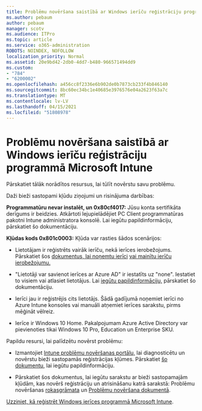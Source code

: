 ```yaml
---
title: Problēmu novēršana saistībā ar Windows ierīču reģistrāciju programmā Microsoft Intune
ms.author: pebaum
author: pebaum
manager: scotv
ms.audience: ITPro
ms.topic: article
ms.service: o365-administration
ROBOTS: NOINDEX, NOFOLLOW
localization_priority: Normal
ms.assetid: 20e9bd42-2db0-4dd7-b480-966571494dd9
ms.custom:
- "784"
- "6200002"
ms.openlocfilehash: a456cc8f2336e6b902de0b7873cb233f4b846140
ms.sourcegitcommit: 8bc60ec34bc1e40685e3976576e04a2623f63a7c
ms.translationtype: MT
ms.contentlocale: lv-LV
ms.lasthandoff: 04/15/2021
ms.locfileid: "51808978"
---
```

# <a name="troubleshoot-issues-with-enrolling-windows-devices-in-microsoft-intune"></a>Problēmu novēršana saistībā ar Windows ierīču reģistrāciju programmā Microsoft Intune

Pārskatiet tālāk norādītos resursus, lai tūlīt novērstu savu problēmu.
  
Daži bieži sastopami kļūdu ziņojumi un risinājuma darbības:
  
 **Programmatūru nevar instalēt, un 0x80cf4017:** Jūsu konta sertifikāta derīgums ir beidzies. Atkārtoti lejupielādējiet PC Client programmatūras pakotni Intune administratora konsolē. Lai iegūtu papildinformāciju, pārskatiet šo dokumentāciju.
  
 **Kļūdas kods 0x801c0003:** Kļūda var rasties šādos scenārijos:
  
-  Lietotājam ir reģistrēts vairāk ierīču, nekā ierīces ierobežojums. Pārskatiet šos [dokumentus, lai noņemtu ierīci](https://docs.microsoft.com/intune/devices-wipe) [vai mainītu ierīču ierobežojumu.](https://docs.microsoft.com/intune/enrollment-restrictions-set#set-device-limit-restrictions)

-  "Lietotāji var savienot ierīces ar Azure AD" ir iestatīts uz "none". Iestatiet to visiem vai atlasiet lietotājus. Lai [iegūtu papildinformāciju,](https://docs.microsoft.com/azure/active-directory/device-management-azure-portal#configure-device-settings) pārskatiet šo dokumentāciju.

-  Ierīci jau ir reģistrējis cits lietotājs. Šādā gadījumā noņemiet ierīci no Azure Intune konsoles vai manuāli atņemiet ierīces sarakstu, pirms mēģināt vēlreiz.

-  Ierīce ir Windows 10 Home. Pakalpojumam Azure Active Directory var pievienoties tikai Windows 10 Pro, Education un Enterprise SKU.

Papildu resursi, lai palīdzētu novērst problēmu:
  
-  Izmantojiet [Intune problēmu novēršanas portālu,](https://devicemanagement.microsoft.com/#blade/Microsoft_Intune_DeviceSettings/TroubleshootBlade) lai diagnosticētu un novērstu bieži sastopamās reģistrācijas kļūmes. Pārskatiet [šo dokumentu,](https://docs.microsoft.com/intune/help-desk-operators) lai iegūtu papildinformāciju.

-  Pārskatiet šos dokumentus, lai iegūtu sarakstu ar bieži sastopamajām kļūdām, kas novērš reģistrāciju un atrisināšanu katrā sarakstā: Problēmu novēršanas [rokasgrāmata](https://support.microsoft.com/help/4089533/troubleshooting-windows-device-enrollment-problems-in-microsoft-intune) un [Problēmu novēršana dokumentā](https://docs.microsoft.com/troubleshoot/mem/intune/troubleshoot-device-enrollment-in-intune).

[Uzziniet, kā reģistrēt Windows ierīces programmā Microsoft Intune](https://docs.microsoft.com/intune/windows-enroll).
